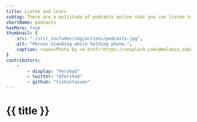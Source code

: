 ```yaml
---
title: Listen and learn
subtag: There are a multitude of podcasts online that you can listen to and learn more about various facets of the climate crisis, and ways you can act.
shortName: podcasts
hasMore: true
thumbnail: { 
    src: "./src/_includes/img/actions/podcasts.jpg", 
    alt: "Person standing while holding phone.",
    caption: <span>Photo by <a href="https://unsplash.com/@melanie_sophie?utm_source=unsplash&amp;utm_medium=referral&amp;utm_content=creditCopyText">Melanie Pongratz</a> on <a href="https://unsplash.com/s/photos/listen-podcasts?utm_source=unsplash&amp;utm_medium=referral&amp;utm_content=creditCopyText">Unsplash</a></span>
}
contributors:
    - 
        - display: "Fershad"
        - twitter: "@fershad"
        - github: "fishintaiwan"
---
```


<h1>
    {{ title }}
</h1>